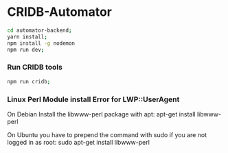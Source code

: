 # CRIDB-Automator

```bash
cd automator-backend;
yarn install;
npm install -g nodemon
npm run dev;
```


### Run CRIDB tools

```bash
npm run cridb;
```

### Linux Perl Module install Error for LWP::UserAgent
On Debian
Install the libwww-perl package with apt:
apt-get install libwww-perl

On Ubuntu you have to prepend the command with sudo if you are not logged in as root:
sudo apt-get install libwww-perl
